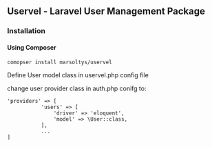## Uservel - Laravel User Management Package

### Installation

#### Using Composer

```comopser install marsoltys/uservel```

Define User model class in uservel.php config file

change user provider class in auth.php conifg to: 

```
'providers' => [
           'users' => [
               'driver' => 'eloquent',
               'model' => \User::class,
           ],
           ...
]
```
